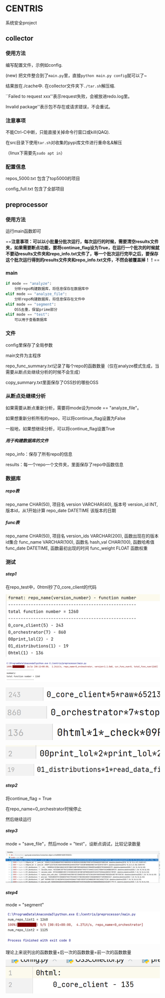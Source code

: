 # CENTRIS
系统安全project



## collector

### 使用方法

编写配置文件，示例如config.

(new) 把文件整合到了`main.py`里，直接`python main.py config`就可以了\~

结果放在./cache中.
在collector文件夹下`./tar.sh`解压缩.

``Failed to request xxx''表示request失败，会被放进redo.log里。

Invalid package''表示包不存在或请求错误，不会重试。

### 注意事项

不能Ctrl-C中断，只能直接关掉命令行窗口或kill(QAQ).



在src目录下使用`tar.sh`对收集的pypi库文件进行重命名&解压

（linux下需要先`sudo apt in`）

### 配置信息

repos_5000.txt	包含了top5000的项目

config_full.txt		包含了全部项目



## preprocessor

### 使用方法

运行main函数即可

==**注意事项：可以以小批量分批次运行，每次运行的时候，需要清空results文件夹，如果需要断点功能，要将continue_flag设为True，在运行一个批次的时候就不要动results文件夹和repo_info.txt文件了，等一个批次运行完毕之后，要保存这个批次运行得到的results文件夹和repo_info.txt文件，不然会被覆盖掉！！**==



### main

```python
if mode == "analyze":
	分析repo构建数据库，将信息保存在数据库中
elif mode == "analyze_file":
    分析repo构建数据库，将信息保存在文件中
elif mode == "segment":
    OSS去重，保留prime部分
elif mode == "test":
    可以用于查看数据库
```



### 文件

config里保存了全局参数

main文件为主程序



repo_func_summary.txt记录了每个repo的函数数量（仅在analyze模式生成，当需要从断点处继续分析的时候不会生成）

copy_summary.txt里面保存了OSS抄的哪些OSS



### 从断点处继续分析

如果需要从断点重新分析，需要将mode设为mode == "analyze_file"。

如果想重新分析所有的repo，可以将continue_flag设置为False

一般地，如果想继续分析，可以将continue_flag设置True



##### 用于构建数据库的文件

repo_info：保存了所有repo的信息

results：每一个repo一个文件夹，里面保存了repo中函数信息



### 数据库

##### repo表

repo_name CHAR(50),	项目名
version VARCHAR(40),	版本号
version_id INT,		版本id，从1开始计算
repo_date DATETIME	该版本的日期



##### func表

repo_name CHAR(50),		项目名
version_ids VARCHAR(200),	函数出现在的版本id集合
func_name VARCHAR(100),	函数名
hash_val CHAR(100),		函数哈希值
func_date DATETIME,		函数最初出现的时间
func_weight FLOAT		函数权重



### 测试

##### step1

在repo_test中，0html抄了0_core_client的代码

![image-20220531204339330](README.assets/image-20220531204339330.png)

![image-20220531203125571](README.assets/image-20220531203125571.png)

![image-20220531203346137](README.assets/image-20220531203346137.png)

![image-20220531203359873](README.assets/image-20220531203359873.png)

![image-20220531203414747](README.assets/image-20220531203414747.png)

![image-20220531203423519](README.assets/image-20220531203423519.png)

![image-20220531203433110](README.assets/image-20220531203433110.png)

##### step2

将continue_flag = True

在repo_name=0_orchestrator时候停止

然后继续运行



##### step3

mode = "save_file"，然后mode = "test"，设断点调试，比较记录数量

![image-20220531203844477](README.assets/image-20220531203844477.png)



##### step4

mode = "segment"

![image-20220531203947363](README.assets/image-20220531203947363.png)

理论上来说列出的函数数量+后一次的函数数量=前一次的函数数量

![image-20220531203955129](README.assets/image-20220531203955129.png)
